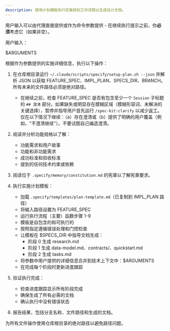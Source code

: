 ```yaml
---
description: 使用计划模板执行实施规划工作流程以生成设计文档。
---
```


用户输入可以由代理直接提供或作为命令参数提供 - 在继续执行提示之前，你**必须**考虑它（如果非空）。

用户输入：

$ARGUMENTS

根据作为参数提供的实施详细信息，执行以下操作：

1. 在仓库根目录运行 `~/.claude/scripts/specify/setup-plan.sh --json` 并解析 JSON 以获取 FEATURE_SPEC、IMPL_PLAN、SPECS_DIR、BRANCH。所有未来的文件路径必须是绝对路径。
   - 在继续之前，检查 FEATURE_SPEC 是否有包含至少一个 `Session` 子标题的 `## 澄清` 部分。如果缺失或明显存在模糊区域（模糊形容词、未解决的关键选择），暂停并指导用户首先运行 `/spec-kit:clarify` 以减少返工。仅在以下情况下继续：（a）存在澄清或（b）提供了明确的用户覆盖（例如，"不澄清继续"）。不要试图自己编造澄清。

2. 阅读并分析功能规格以了解：
   - 功能需求和用户故事
   - 功能和非功能需求
   - 成功标准和验收标准
   - 提到的任何技术约束或依赖

3. 阅读位于 `.specify/memory/constitution.md` 的宪章以了解宪章要求。

4. 执行实施计划模板：
   - 加载 `.specify/templates/plan-template.md`（已复制到 IMPL_PLAN 路径）
   - 将输入路径设置为 FEATURE_SPEC
   - 运行执行流程（主要）函数步骤 1-9
   - 模板是自包含的和可执行的
   - 按照指定遵循错误处理和门控检查
   - 让模板在 $SPECS_DIR 中指导文档生成：
     * 阶段 0 生成 research.md
     * 阶段 1 生成 data-model.md、contracts/、quickstart.md
     * 阶段 2 生成 tasks.md
   - 将参数中用户提供的详细信息合并到技术上下文中：$ARGUMENTS
   - 在完成每个阶段时更新进度跟踪

5. 验证执行完成：
   - 检查进度跟踪显示所有阶段完成
   - 确保生成了所有必需的文档
   - 确认执行中没有错误状态

6. 报告结果，包括分支名称、文件路径和生成的文档。

为所有文件操作使用仓库根目录的绝对路径以避免路径问题。
